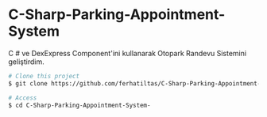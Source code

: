 # C-Sharp-Parking-Appointment-System
C # ve DexExpress Component'ini kullanarak Otopark Randevu Sistemini geliştirdim.

```bash
# Clone this project
$ git clone https://github.com/ferhatiltas/C-Sharp-Parking-Appointment-System-

# Access
$ cd C-Sharp-Parking-Appointment-System-

```
